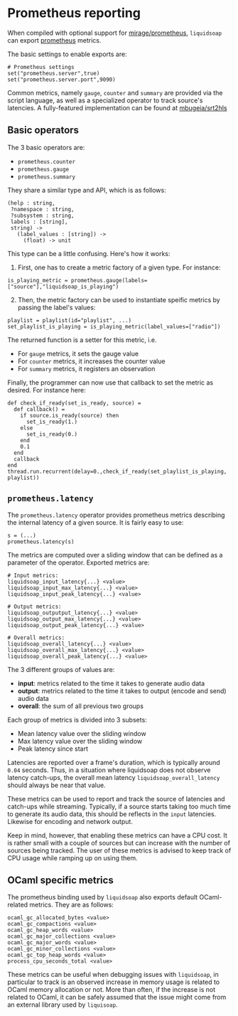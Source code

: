 Prometheus reporting
====================

When compiled with optional support for [mirage/prometheus](https://github.com/mirage/prometheus), 
`liquidsoap` can export [prometheus](https://prometheus.io/) metrics. 

The basic settings to enable exports are:

```liquidsoap
# Prometheus settings
set("prometheus.server",true)
set("prometheus.server.port",9090)
```

Common metrics, namely `gauge`, `counter` and `summary` are provided via the script language, as well
as a specialized operator to track source's latencies. A fully-featured implementation can be found at
[mbugeia/srt2hls](https://github.com/mbugeia/srt2hls)

Basic operators
---------------

The 3 basic operators are:

* `prometheus.counter`
* `prometheus.gauge`
* `prometheus.summary`

They share a similar type and API, which is as follows:

```liquidsoap
(help : string,
 ?namespace : string,
 ?subsystem : string,
 labels : [string],
 string) ->
   (label_values : [string]) -> 
     (float) -> unit
```

This type can be a little confusing. Here's how it works:
1. First, one has to create a metric factory of a given type. For instance:

```liquidsoap
is_playing_metric = prometheus.gauge(labels=["source"],"liquidsoap_is_playing")
```
2. Then, the metric factory can be used to instantiate speific metrics by passing the label's values:
```liquidsoap
playlist = playlist(id="playlist", ...)
set_playlist_is_playing = is_playing_metric(label_values=["radio"])
```
The returned function is a setter for this metric, i.e.

* For `gauge` metrics, it sets the gauge value
* For `counter` metrics, it increases the counter value
* For `summary` metrics, it registers an observation

Finally, the programmer can now use that callback to set the metric as desired. For instance here:
```liquidsoap
def check_if_ready(set_is_ready, source) =
  def callback() =
    if source.is_ready(source) then
      set_is_ready(1.)
    else
      set_is_ready(0.)
    end
    0.1
  end
  callback
end
thread.run.recurrent(delay=0.,check_if_ready(set_playlist_is_playing, playlist))
```

`prometheus.latency`
--------------------

The `prometheus.latency` operator provides prometheus metrics describing the internal latency of a given
source. It is fairly easy to use:

```liquidsoap
s = (...)
prometheus.latency(s)
```
The metrics are computed over a sliding window that can be defined as a parameter of the operator. Exported metrics are:

```
# Input metrics:
liquidsoap_input_latency{...} <value>
liquidsoap_input_max_latency{...} <value>
liquidsoap_input_peak_latency{...} <value>

# Output metrics:
liquidsoap_outputput_latency{...} <value>
liquidsoap_output_max_latency{...} <value>
liquidsoap_output_peak_latency{...} <value>

# Overall metrics:
liquidsoap_overall_latency{...} <value>
liquidsoap_overall_max_latency{...} <value>
liquidsoap_overall_peak_latency{...} <value>
```

The 3 different groups of values are:

* **input**: metrics related to the time it takes to generate audio data
* **output**: metrics related to the time it takes to output (encode and send) audio data
* **overall**: the sum of all previous two groups

Each group of metrics is divided into 3 subsets:

* Mean latency value over the sliding window
* Max latency value over the sliding window
* Peak latency since start

Latencies are reported over a frame's duration, which is typically around `0.04` seconds. Thus, in a situation
where liquidsoap does not observe latency catch-ups, the overall mean latency `liquidsoap_overall_latency` should
always be near that value.

These metrics can be used to report and track the source of latencies and catch-ups while streaming.
Typically, if a source starts taking too much time to generate its audio data, this should be reflects in the 
`input` latencies. Likewise for encoding and network output.

Keep in mind, however, that enabling these metrics can have a CPU cost. It is rather small with a couple of sources
but can increase with the number of sources being tracked. The user of these metrics is advised to keep track of
CPU usage while ramping up on using them.

OCaml specific metrics
----------------------

The prometheus binding used by `liquidsoap` also exports default OCaml-related metrics. They are as follows:

```
ocaml_gc_allocated_bytes <value>
ocaml_gc_compactions <value>
ocaml_gc_heap_words <value>
ocaml_gc_major_collections <value>
ocaml_gc_major_words <value>
ocaml_gc_minor_collections <value>
ocaml_gc_top_heap_words <value>
process_cpu_seconds_total <value>
```

These metrics can be useful when debugging issues with `liquidsoap`, in particular to track is an observed increase in
memory usage is related to OCaml memory allocation or not. More than often, if the increase is not related to OCaml,
it can be safely assumed that the issue might come from an external library used by `liquisoap`.
